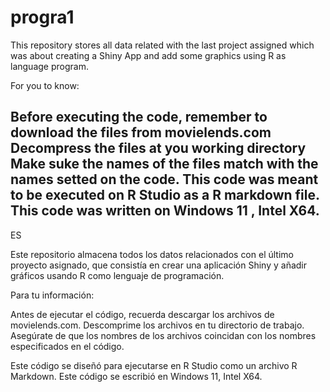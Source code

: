 # progra1
This repository stores all data related with the last project assigned which was about creating a Shiny App and add some graphics using R as language program.

For you to know:

Before executing the code, remember to download the files from movielends.com
Decompress the files at you working directory 
Make suke the names of the files match with the names setted on the code. 
This code was meant to be executed on R Studio as a R markdown file. 
This code was written on Windows 11 , Intel X64. 
----------------------------

ES

Este repositorio almacena todos los datos relacionados con el último proyecto asignado, que consistía en crear una aplicación Shiny y añadir gráficos usando R como lenguaje de programación.

Para tu información:

Antes de ejecutar el código, recuerda descargar los archivos de movielends.com.
Descomprime los archivos en tu directorio de trabajo.
Asegúrate de que los nombres de los archivos coincidan con los nombres especificados en el código.

Este código se diseñó para ejecutarse en R Studio como un archivo R Markdown.
Este código se escribió en Windows 11, Intel X64.
